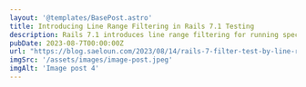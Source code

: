 ```yaml
---
layout: '@templates/BasePost.astro'
title: Introducing Line Range Filtering in Rails 7.1 Testing
description: Rails 7.1 introduces line range filtering for running specific tests within a test file based on line numbers.
pubDate: 2023-08-7T00:00:00Z
url: "https://blog.saeloun.com/2023/08/14/rails-7-filter-test-by-line-range"
imgSrc: '/assets/images/image-post.jpeg'
imgAlt: 'Image post 4'
---
```


